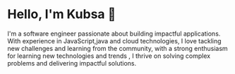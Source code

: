 # Hello, I'm Kubsa  👋


I'm a software engineer passionate about building impactful applications.
With experience in JavaScript,java  and cloud technologies, I love tackling new challenges and learning from the community,
with a strong enthusiasm for learning new technologies and trends , I thrive on solving complex problems and delivering impactful solutions.
